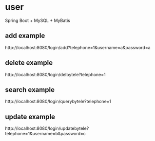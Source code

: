 # user
Spring Boot + MySQL + MyBatis

## add example
http://localhost:8080/login/add?telephone=1&username=a&password=a

## delete example
http://localhost:8080/login/delbytele?telephone=1

## search example
http://localhost:8080/login/querybytele?telephone=1

## update example
http://localhost:8080/login/updatebytele?telephone=1&username=b&password=c
